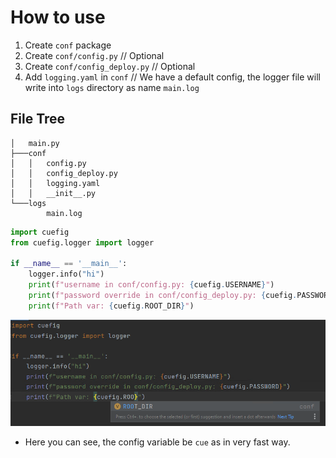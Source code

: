 # How to use

1. Create `conf` package
2. Create `conf/config.py` // Optional
3. Create `conf/config_deploy.py` // Optional
4. Add `logging.yaml` in `conf` // We have a default config, the logger file will write into `logs` directory as name `main.log`

## File Tree
```console
│   main.py
├───conf
│   │   config.py
│   │   config_deploy.py
│   │   logging.yaml
│   │   __init__.py
└───logs
        main.log
```

```python
import cuefig
from cuefig.logger import logger

if __name__ == '__main__':
    logger.info("hi")
    print(f"username in conf/config.py: {cuefig.USERNAME}")
    print(f"password override in conf/config_deploy.py: {cuefig.PASSWORD}")
    print(f"Path var: {cuefig.ROOT_DIR}")
```

![img.png](img/img.png)

- Here you can see, the config variable be `cue` as in very fast way. 